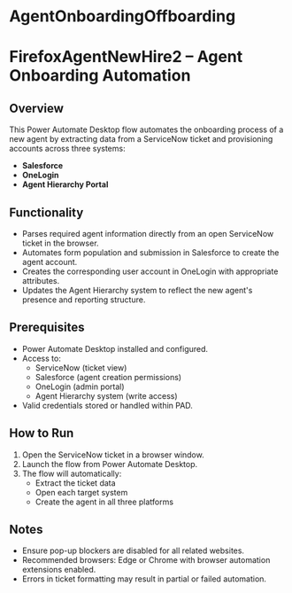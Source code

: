 # AgentOnboardingOffboarding

# FirefoxAgentNewHire2 – Agent Onboarding Automation

## Overview

This Power Automate Desktop flow automates the onboarding process of a new agent by extracting data from a ServiceNow ticket and provisioning accounts across three systems:

- **Salesforce**
- **OneLogin**
- **Agent Hierarchy Portal**

## Functionality

- Parses required agent information directly from an open ServiceNow ticket in the browser.
- Automates form population and submission in Salesforce to create the agent account.
- Creates the corresponding user account in OneLogin with appropriate attributes.
- Updates the Agent Hierarchy system to reflect the new agent's presence and reporting structure.

## Prerequisites

- Power Automate Desktop installed and configured.
- Access to:
  - ServiceNow (ticket view)
  - Salesforce (agent creation permissions)
  - OneLogin (admin portal)
  - Agent Hierarchy system (write access)
- Valid credentials stored or handled within PAD.

## How to Run

1. Open the ServiceNow ticket in a browser window.
2. Launch the flow from Power Automate Desktop.
3. The flow will automatically:
   - Extract the ticket data
   - Open each target system
   - Create the agent in all three platforms

##  Notes

- Ensure pop-up blockers are disabled for all related websites.
- Recommended browsers: Edge or Chrome with browser automation extensions enabled.
- Errors in ticket formatting may result in partial or failed automation.
